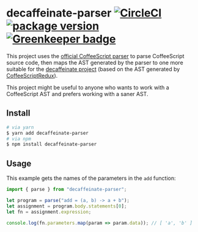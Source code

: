 # decaffeinate-parser [![CircleCI](https://circleci.com/gh/decaffeinate/decaffeinate-parser.svg?style=svg)](https://circleci.com/gh/decaffeinate/decaffeinate-parser) [![package version](https://badge.fury.io/js/decaffeinate-parser.svg)](https://badge.fury.io/js/decaffeinate-parser) [![Greenkeeper badge](https://badges.greenkeeper.io/decaffeinate/decaffeinate-parser.svg)](https://greenkeeper.io/)

This project uses the [official CoffeeScript
parser](https://github.com/jashkenas/coffeescript) to parse CoffeeScript source
code, then maps the AST generated by the parser to one more suitable for the
[decaffeinate project](https://github.com/eventualbuddha/decaffeinate) (based on
the AST generated by
[CoffeeScriptRedux](https://github.com/michaelficarra/CoffeeScriptRedux)).

This project might be useful to anyone who wants to work with a CoffeeScript
AST and prefers working with a saner AST.

## Install

```bash
# via yarn
$ yarn add decaffeinate-parser
# via npm
$ npm install decaffeinate-parser
```

## Usage

This example gets the names of the parameters in the `add` function:

```js
import { parse } from "decaffeinate-parser";

let program = parse("add = (a, b) -> a + b");
let assignment = program.body.statements[0];
let fn = assignment.expression;

console.log(fn.parameters.map(param => param.data)); // [ 'a', 'b' ]
```

